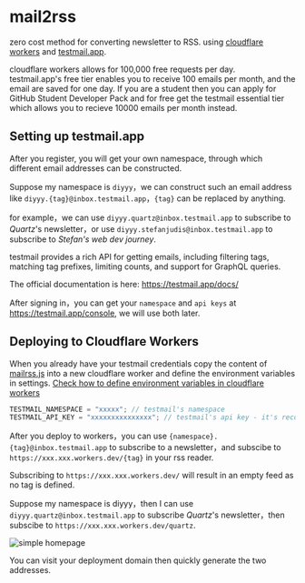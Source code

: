 # mail2rss

zero cost method for converting newsletter to RSS.
using [cloudflare workers](https://workers.cloudflare.com/) and [testmail.app](https://testmail.app/).

cloudflare workers allows for 100,000 free requests per day.  
testmail.app's free tier enables you to receive 100 emails per month, and the email are saved for one day.
If you are a student then you can apply for GitHub Student Developer Pack and for free get the testmail essential tier which allows you to recieve 10000 emails per month instead.

## Setting up testmail.app

After you register, you will get your own namespace, through which different email addresses can be constructed.

Suppose my namespace is `diyyy`，we can construct such an email address like `diyyy.{tag}@inbox.testmail.app`，`{tag}` can be replaced by anything.

for example，we can use `diyyy.quartz@inbox.testmail.app` to subscribe to _Quartz_'s newsletter，or use `diyyy.stefanjudis@inbox.testmail.app` to subscribe to _Stefan's web dev journey_.

testmail provides a rich API for getting emails, including filtering tags, matching tag prefixes, limiting counts, and support for GraphQL queries.

The official documentation is here: <https://testmail.app/docs/>

After signing in，you can get your `namespace` and `api keys` at <https://testmail.app/console>, we will use both later.

## Deploying to Cloudflare Workers

When you already have your testmail credentials copy the content of [mailrss.js](mail2rss.js) into a new cloudflare worker and define the environment variables in settings. [Check how to define environment variables in cloudflare workers](https://developers.cloudflare.com/workers/platform/environment-variables/#environment-variables-via-the-dashboard)

```js
TESTMAIL_NAMESPACE = "xxxxx"; // testmail's namespace
TESTMAIL_API_KEY = "xxxxxxxxxxxxxxx"; // testmail's api key - it's recommended to use encryption for this field
```

After you deploy to workers，you can use `{namespace}.{tag}@inbox.testmail.app` to subscribe to a newsletter，and subscibe to `https://xxx.xxx.workers.dev/{tag}` in your rss reader.

Subscribing to `https://xxx.xxx.workers.dev/` will result in an empty feed as no tag is defined.

Suppose my namespace is diyyy，then I can use `diyyy.quartz@inbox.testmail.app` to subscribe _Quartz_'s newsletter，then subscibe to `https://xxx.xxx.workers.dev/quartz`.

![simple homepage](https://user-images.githubusercontent.com/13938334/223634470-7dd2e8d6-ebdc-466a-9e6b-c9d3754beb33.png)

You can visit your deployment domain then quickly generate the two addresses.
